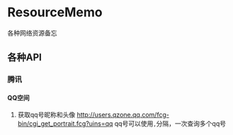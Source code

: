 # ResourceMemo
各种网络资源备忘

## 各种API
### 腾讯
#### QQ空间
1. 获取qq号昵称和头像
http://users.qzone.qq.com/fcg-bin/cgi_get_portrait.fcg?uins=qq
qq号可以使用`,`分隔，一次查询多个qq号
